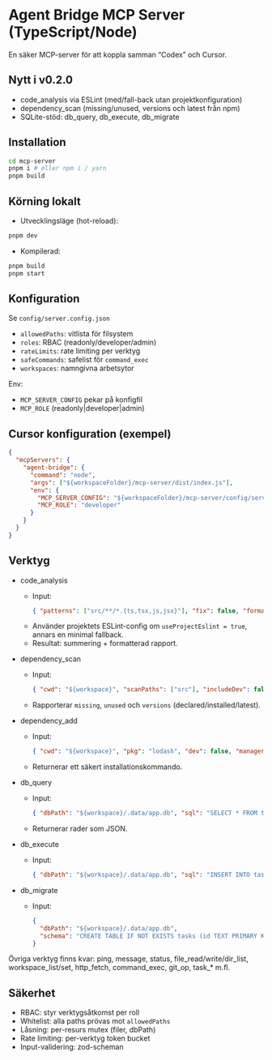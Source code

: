 # Agent Bridge MCP Server (TypeScript/Node)

En säker MCP-server för att koppla samman “Codex” och Cursor.

## Nytt i v0.2.0
- code_analysis via ESLint (med/fall-back utan projektkonfiguration)
- dependency_scan (missing/unused, versions och latest från npm)
- SQLite-stöd: db_query, db_execute, db_migrate

## Installation

```bash
cd mcp-server
pnpm i # eller npm i / yarn
pnpm build
```

## Körning lokalt

- Utvecklingsläge (hot-reload):
```bash
pnpm dev
```

- Kompilerad:
```bash
pnpm build
pnpm start
```

## Konfiguration

Se `config/server.config.json`
- `allowedPaths`: vitlista för filsystem
- `roles`: RBAC (readonly/developer/admin)
- `rateLimits`: rate limiting per verktyg
- `safeCommands`: safelist för `command_exec`
- `workspaces`: namngivna arbetsytor

Env:
- `MCP_SERVER_CONFIG` pekar på konfigfil
- `MCP_ROLE` (readonly|developer|admin)

## Cursor konfiguration (exempel)

```json
{
  "mcpServers": {
    "agent-bridge": {
      "command": "node",
      "args": ["${workspaceFolder}/mcp-server/dist/index.js"],
      "env": {
        "MCP_SERVER_CONFIG": "${workspaceFolder}/mcp-server/config/server.config.json",
        "MCP_ROLE": "developer"
      }
    }
  }
}
```

## Verktyg

- code_analysis
  - Input:
    ```json
    { "patterns": ["src/**/*.{ts,tsx,js,jsx}"], "fix": false, "formatter": "stylish", "useProjectEslint": true, "cwd": "${workspace}" }
    ```
  - Använder projektets ESLint-config om `useProjectEslint = true`, annars en minimal fallback.
  - Resultat: summering + formatterad rapport.

- dependency_scan
  - Input:
    ```json
    { "cwd": "${workspace}", "scanPaths": ["src"], "includeDev": false, "checkLatest": true }
    ```
  - Rapporterar `missing`, `unused` och `versions` (declared/installed/latest).

- dependency_add
  - Input:
    ```json
    { "cwd": "${workspace}", "pkg": "lodash", "dev": false, "manager": "npm" }
    ```
  - Returnerar ett säkert installationskommando.

- db_query
  - Input:
    ```json
    { "dbPath": "${workspace}/.data/app.db", "sql": "SELECT * FROM tasks WHERE status = ?", "params": ["todo"] }
    ```
  - Returnerar rader som JSON.

- db_execute
  - Input:
    ```json
    { "dbPath": "${workspace}/.data/app.db", "sql": "INSERT INTO tasks (id,title,status,progress) VALUES (?,?,?,?)", "params": ["t1","Title","todo",0] }
    ```

- db_migrate
  - Input:
    ```json
    {
      "dbPath": "${workspace}/.data/app.db",
      "schema": "CREATE TABLE IF NOT EXISTS tasks (id TEXT PRIMARY KEY, title TEXT, status TEXT, progress INTEGER);"
    }
    ```

Övriga verktyg finns kvar: ping, message, status, file_read/write/dir_list, workspace_list/set, http_fetch, command_exec, git_op, task_* m.fl.

## Säkerhet
- RBAC: styr verktygsåtkomst per roll
- Whitelist: alla paths prövas mot `allowedPaths`
- Låsning: per-resurs mutex (filer, dbPath)
- Rate limiting: per-verktyg token bucket
- Input-validering: zod-scheman